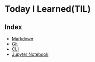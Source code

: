# Today I Learned(TIL)


## Index
- [Markdown](Markdown/README.md)
- [Git](Git/README.md)
- [CLI](CLI/README.md)
- [Jupyter Notebook](Jupyter\Notebook/README.md)